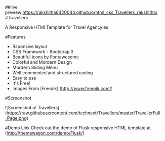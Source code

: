 ##live preview:https://rakshitha6420044.github.io/html_css_Travellers_rakshitha/
#Travellers

A Responsive HTMl Template for Travel Agencyies.

#Features

- Rsponsive layout
- CSS Framework - Bootstrap 3
- Beautiful icons by Fontawesome
- Colorful and Mordern Design
- Mordern Sliding Menu
- Well commented and structured coding
- Easy to use
- It's Free!
- Images From [Freepik] (http://www.freepik.com/)

#Screenshot


![Screenshot of Travellers]
(https://raw.githubusercontent.com/technext/Travellers/master/TravellerFull-Page.png)

#Demo Link
Check out the demo of Flusk responsive HTML template at (http://themewagon.com/demo/Flusk/)
